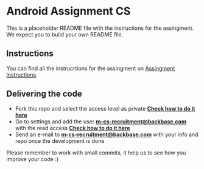 # Android Assignment CS
This is a placeholder README file with the instructions for the assingment. We expect you to build your own README file.

## Instructions

You can find all the instrucrtions for the assingment on [Assingment Instructions](https://docs.google.com/document/d/1zCIIkybu5OkMOcsbuC106B92uqOb3L2PPo9DNFBjuWg/edit?usp=sharing).

## Delivering the code
* Fork this repo and select the access level as private **[Check how to do it here](https://confluence.atlassian.com/bitbucket/forking-a-repository-221449527.html)**
* Go to settings and add the user **m-cs-recruitment@backbase.com** with the read access **[Check how to do it here](https://confluence.atlassian.com/bitbucket/grant-repository-access-to-users-and-groups-221449716.html)**
* Send an e-mail to **m-cs-recruitment@backbase.com** with your info and repo once the development is done

Please remember to work with small commits, it help us to see how you improve your code :)
